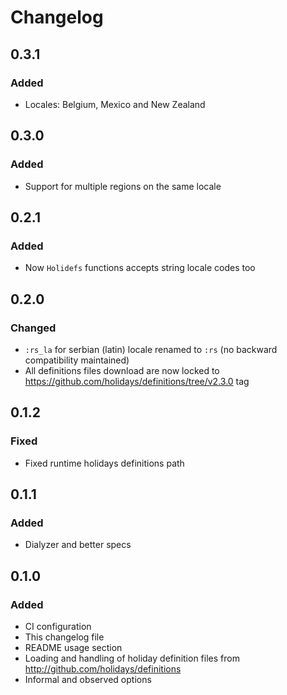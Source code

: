 # Changelog

## 0.3.1

### Added

- Locales: Belgium, Mexico and New Zealand

## 0.3.0

### Added

- Support for multiple regions on the same locale

## 0.2.1

### Added

- Now `Holidefs` functions accepts string locale codes too

## 0.2.0

### Changed

- `:rs_la` for serbian (latin) locale renamed to `:rs` (no backward compatibility maintained)
- All definitions files download are now locked to
https://github.com/holidays/definitions/tree/v2.3.0 tag

## 0.1.2

### Fixed

- Fixed runtime holidays definitions path

## 0.1.1

### Added

- Dialyzer and better specs

## 0.1.0

### Added

- CI configuration
- This changelog file
- README usage section
- Loading and handling of holiday definition files from http://github.com/holidays/definitions
- Informal and observed options

